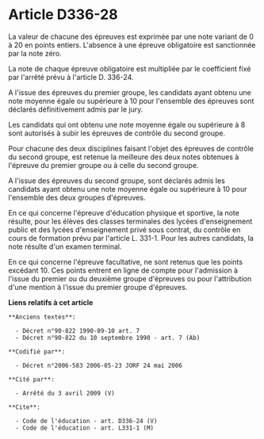 # Article D336-28

La valeur de chacune des épreuves est exprimée par une note variant de 0 à 20 en points entiers. L'absence à une épreuve
obligatoire est sanctionnée par la note zéro.

La note de chaque épreuve obligatoire est multipliée par le coefficient fixé par l'arrêté prévu à l'article D. 336-24.

A l'issue des épreuves du premier groupe, les candidats ayant obtenu une note moyenne égale ou supérieure à 10 pour
l'ensemble des épreuves sont déclarés définitivement admis par le jury.

Les candidats qui ont obtenu une note moyenne égale ou supérieure à 8 sont autorisés à subir les épreuves de contrôle du
second groupe.

Pour chacune des deux disciplines faisant l'objet des épreuves de contrôle du second groupe, est retenue la meilleure des
deux notes obtenues à l'épreuve du premier groupe ou à celle du second groupe.

A l'issue des épreuves du second groupe, sont déclarés admis les candidats ayant obtenu une note moyenne égale ou supérieure
à 10 pour l'ensemble des deux groupes d'épreuves.

En ce qui concerne l'épreuve d'éducation physique et sportive, la note résulte, pour les élèves des classes terminales des
lycées d'enseignement public et des lycées d'enseignement privé sous contrat, du contrôle en cours de formation prévu par
l'article L. 331-1. Pour les autres candidats, la note résulte d'un examen terminal.

En ce qui concerne l'épreuve facultative, ne sont retenus que les points excédant 10. Ces points entrent en ligne de compte
pour l'admission à l'issue du premier ou du deuxième groupe d'épreuves ou pour l'attribution d'une mention à l'issue du
premier groupe d'épreuves.

**Liens relatifs à cet article**

	**Anciens textes**:

	  - Décret n°90-822 1990-09-10 art. 7
	  - Décret n°90-822 du 10 septembre 1990 - art. 7 (Ab)

	**Codifié par**:

	  - Décret n°2006-583 2006-05-23 JORF 24 mai 2006

	**Cité par**:

	  - Arrêté du 3 avril 2009 (V)

	**Cite**:

	  - Code de l'éducation - art. D336-24 (V)
	  - Code de l'éducation - art. L331-1 (M)
